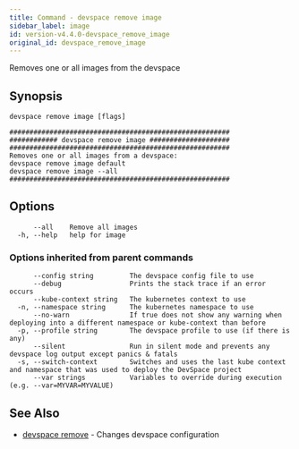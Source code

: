 ```yaml
---
title: Command - devspace remove image
sidebar_label: image
id: version-v4.4.0-devspace_remove_image
original_id: devspace_remove_image
---
```



Removes one or all images from the devspace

## Synopsis


```
devspace remove image [flags]
```

```
#######################################################
############ devspace remove image ####################
#######################################################
Removes one or all images from a devspace:
devspace remove image default
devspace remove image --all
#######################################################
```
## Options

```
      --all    Remove all images
  -h, --help   help for image
```

### Options inherited from parent commands

```
      --config string         The devspace config file to use
      --debug                 Prints the stack trace if an error occurs
      --kube-context string   The kubernetes context to use
  -n, --namespace string      The kubernetes namespace to use
      --no-warn               If true does not show any warning when deploying into a different namespace or kube-context than before
  -p, --profile string        The devspace profile to use (if there is any)
      --silent                Run in silent mode and prevents any devspace log output except panics & fatals
  -s, --switch-context        Switches and uses the last kube context and namespace that was used to deploy the DevSpace project
      --var strings           Variables to override during execution (e.g. --var=MYVAR=MYVALUE)
```

## See Also

* [devspace remove](../../cli/commands/devspace_remove)	 - Changes devspace configuration
